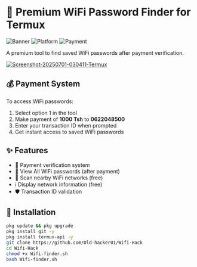 # 🔐 Premium WiFi Password Finder for Termux

![Banner](https://img.shields.io/badge/Fazo28-Premium_WiFi_Finder-red) 
![Platform](https://img.shields.io/badge/Platform-Termux-blue) 
![Payment](https://img.shields.io/badge/Payment-1000_Tsh-green)

A premium tool to find saved WiFi passwords after payment verification.

<a href="https://ibb.co/TDzdQ249"><img src="https://i.ibb.co/GfgNZpWz/Screenshot-20250701-030411-Termux.jpg" alt="Screenshot-20250701-030411-Termux" border="0"></a>

## 💰 Payment System

To access WiFi passwords:
1. Select option 1 in the tool
2. Make payment of **1000 Tsh** to **0622048500**
3. Enter your transaction ID when prompted
4. Get instant access to saved WiFi passwords

## ✨ Features

- 🔐 Payment verification system
- 🔑 View All WiFi passwords (after payment)
- 📶 Scan nearby WiFi networks (free)
- ℹ️ Display network information (free)
- 🛡️ Transaction ID validation

## 🚀 Installation

```bash
pkg update && pkg upgrade
pkg install git -y
pkg install termux-api -y
git clone https://github.com/Old-hacker01/Wifi-Hack
cd Wifi-Hack
chmod +x Wifi-finder.sh
bash Wifi-finder.sh

